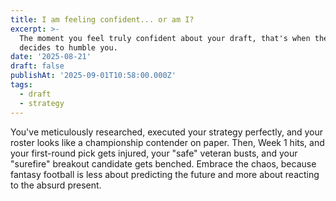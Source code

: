 ```yaml
---
title: I am feeling confident... or am I?
excerpt: >-
  The moment you feel truly confident about your draft, that's when the universe
  decides to humble you.
date: '2025-08-21'
draft: false
publishAt: '2025-09-01T10:58:00.000Z'
tags:
  - draft
  - strategy
---
```

You've meticulously researched, executed your strategy perfectly, and your roster looks like a championship contender on paper.  Then, Week 1 hits, and your first-round pick gets injured, your "safe" veteran busts, and your "surefire" breakout candidate gets benched. Embrace the chaos, because fantasy football is less about predicting the future and more about reacting to the absurd present.
